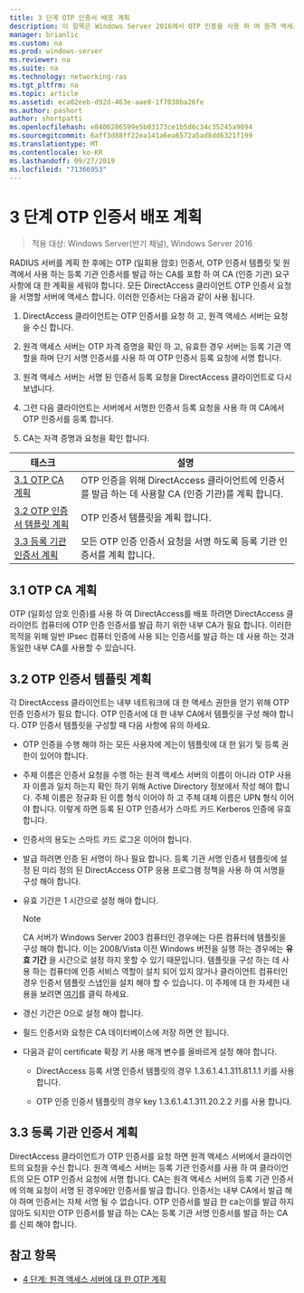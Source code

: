 ```yaml
---
title: 3 단계 OTP 인증서 배포 계획
description: 이 항목은 Windows Server 2016에서 OTP 인증을 사용 하 여 원격 액세스 배포 가이드의 일부입니다.
manager: brianlic
ms.custom: na
ms.prod: windows-server
ms.reviewer: na
ms.suite: na
ms.technology: networking-ras
ms.tgt_pltfrm: na
ms.topic: article
ms.assetid: eca02eeb-d92d-463e-aae0-1f7038ba26fe
ms.author: pashort
author: shortpatti
ms.openlocfilehash: e8406286599e5b03173ce1b5d6c34c35245a9094
ms.sourcegitcommit: 6aff3d88ff22ea141a6ea6572a5ad8dd6321f199
ms.translationtype: MT
ms.contentlocale: ko-KR
ms.lasthandoff: 09/27/2019
ms.locfileid: "71366953"
---
```

# <a name="step-3-plan-otp-certificate-deployment"></a>3 단계 OTP 인증서 배포 계획

>적용 대상: Windows Server(반기 채널), Windows Server 2016

RADIUS 서버를 계획 한 후에는 OTP (일회용 암호) 인증서, OTP 인증서 템플릿 및 원격에서 사용 하는 등록 기관 인증서를 발급 하는 CA를 포함 하 여 CA (인증 기관) 요구 사항에 대 한 계획을 세워야 합니다. 모든 DirectAccess 클라이언트 OTP 인증서 요청을 서명할 서버에 액세스 합니다. 이러한 인증서는 다음과 같이 사용 됩니다.  
  
1.  DirectAccess 클라이언트는 OTP 인증서를 요청 하 고, 원격 액세스 서버는 요청을 수신 합니다.  
  
2.  원격 액세스 서버는 OTP 자격 증명을 확인 하 고, 유효한 경우 서버는 등록 기관 역할을 하며 단기 서명 인증서를 사용 하 여 OTP 인증서 등록 요청에 서명 합니다.  
  
3.  원격 액세스 서버는 서명 된 인증서 등록 요청을 DirectAccess 클라이언트로 다시 보냅니다.  
  
4.  그런 다음 클라이언트는 서버에서 서명한 인증서 등록 요청을 사용 하 여 CA에서 OTP 인증서를 등록 합니다.  
  
5.  CA는 자격 증명과 요청을 확인 합니다.  
  
|태스크|설명|  
|----|--------|  
|[3.1 OTP CA 계획](#bkmk_3_1_CA)|OTP 인증을 위해 DirectAccess 클라이언트에 인증서를 발급 하는 데 사용할 CA (인증 기관)를 계획 합니다.|  
|[3.2 OTP 인증서 템플릿 계획](#bkmk_3_2_OTP_Cert)|OTP 인증서 템플릿을 계획 합니다.|
|[3.3 등록 기관 인증서 계획](#bkmk_33RACert)|모든 OTP 인증 인증서 요청을 서명 하도록 등록 기관 인증서를 계획 합니다.|

## <a name="bkmk_3_1_CA"></a>3.1 OTP CA 계획  
OTP (일회성 암호 인증)를 사용 하 여 DirectAccess를 배포 하려면 DirectAccess 클라이언트 컴퓨터에 OTP 인증 인증서를 발급 하기 위한 내부 CA가 필요 합니다. 이러한 목적을 위해 일반 IPsec 컴퓨터 인증에 사용 되는 인증서를 발급 하는 데 사용 하는 것과 동일한 내부 CA를 사용할 수 있습니다.  
  
## <a name="bkmk_3_2_OTP_Cert"></a>3.2 OTP 인증서 템플릿 계획  
각 DirectAccess 클라이언트는 내부 네트워크에 대 한 액세스 권한을 얻기 위해 OTP 인증 인증서가 필요 합니다. OTP 인증서에 대 한 내부 CA에서 템플릿을 구성 해야 합니다. OTP 인증서 템플릿을 구성할 때 다음 사항에 유의 하세요.  
  
-   OTP 인증을 수행 해야 하는 모든 사용자에 게는이 템플릿에 대 한 읽기 및 등록 권한이 있어야 합니다.  
  
-   주체 이름은 인증서 요청을 수행 하는 원격 액세스 서버의 이름이 아니라 OTP 사용자 이름과 일치 하는지 확인 하기 위해 Active Directory 정보에서 작성 해야 합니다. 주체 이름은 정규화 된 이름 형식 이어야 하 고 주체 대체 이름은 UPN 형식 이어야 합니다. 이렇게 하면 등록 된 OTP 인증서가 스마트 카드 Kerberos 인증에 유효 합니다.  
  
-   인증서의 용도는 스마트 카드 로그온 이어야 합니다.  
  
-   발급 하려면 인증 된 서명이 하나 필요 합니다. 등록 기관 서명 인증서 템플릿에 설정 된 미리 정의 된 DirectAccess OTP 응용 프로그램 정책을 사용 하 여 서명을 구성 해야 합니다.  
  
-   유효 기간은 1 시간으로 설정 해야 합니다.  
  
    > [!NOTE]  
    > CA 서버가 Windows Server 2003 컴퓨터인 경우에는 다른 컴퓨터에 템플릿을 구성 해야 합니다. 이는 2008/Vista 이전 Windows 버전을 실행 하는 경우에는 **유효 기간** 을 시간으로 설정 하지 못할 수 있기 때문입니다. 템플릿을 구성 하는 데 사용 하는 컴퓨터에 인증 서비스 역할이 설치 되어 있지 않거나 클라이언트 컴퓨터인 경우 인증서 템플릿 스냅인을 설치 해야 할 수 있습니다. 이 주제에 대 한 자세한 내용을 보려면 [여기](https://technet.microsoft.com/library/cc732445.aspx)를 클릭 하세요.  
  
-   갱신 기간은 0으로 설정 해야 합니다.  
  
-   필드 인증서와 요청은 CA 데이터베이스에 저장 하면 안 됩니다.  
  
-   다음과 같이 certificate 확장 키 사용 매개 변수를 올바르게 설정 해야 합니다.  
  
    -   DirectAccess 등록 서명 인증서 템플릿의 경우 1.3.6.1.4.1.311.81.1.1 키를 사용 합니다.  
  
    -   OTP 인증 인증서 템플릿의 경우 key 1.3.6.1.4.1.311.20.2.2 키를 사용 합니다.  
  
## <a name="bkmk_33RACert"></a>3.3 등록 기관 인증서 계획  
DirectAccess 클라이언트가 OTP 인증서를 요청 하면 원격 액세스 서버에서 클라이언트의 요청을 수신 합니다. 원격 액세스 서버는 등록 기관 인증서를 사용 하 여 클라이언트의 모든 OTP 인증서 요청에 서명 합니다. CA는 원격 액세스 서버의 등록 기관 인증서에 의해 요청이 서명 된 경우에만 인증서를 발급 합니다. 인증서는 내부 CA에서 발급 해야 하며 인증서는 자체 서명 될 수 없습니다. OTP 인증서를 발급 한 ca는이를 발급 하지 않아도 되지만 OTP 인증서를 발급 하는 CA는 등록 기관 서명 인증서를 발급 하는 CA를 신뢰 해야 합니다.  
  
## <a name="BKMK_Links"></a>참고 항목  
  
-   [4 단계: 원격 액세스 서버에 대 한 OTP 계획](Step-4-Plan-for-OTP-on-the-Remote-Access-Server.md)  
  



